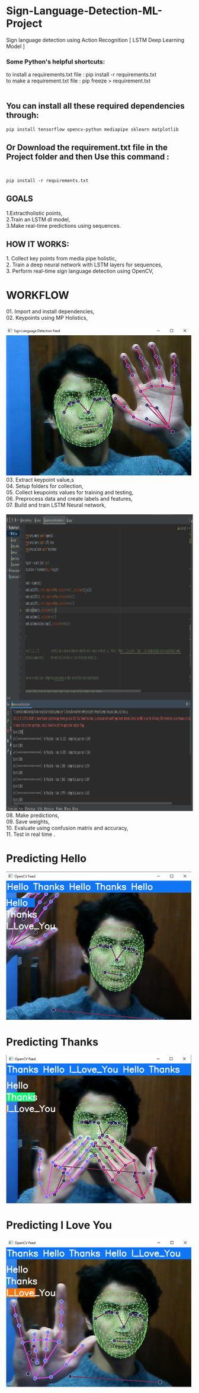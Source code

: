 <h1> Sign-Language-Detection-ML-Project</h1>
Sign language detection using Action Recognition [ LSTM Deep Learning Model ]

<h3>Some Python's helpful shortcuts:</h3>
to install a requirements.txt file : pip install -r requirements.txt <br>
to make a requirement.txt file : pip freeze > requirement.txt<br><br>

## You can install all these required dependencies through: 
    pip install tensorflow opencv-python mediapipe sklearn matplotlib        
## Or Download the requirement.txt file in the Project folder and then Use this command : <br><br>
    pip install -r requirements.txt 




<h2>GOALS</h2>
1.Extractholistic points,<br>
2.Train an LSTM dl model,<br>
3.Make real-time predictions using sequences.<br>

<h2>HOW IT WORKS:</h2>
1.	Collect key points from media pipe holistic, <br>
2.	Train a deep neural network with LSTM layers for sequences,<br>
3.	Perform real-time sign language detection using OpenCV,<br>

<h1>WORKFLOW</h1>
01.	Import and install dependencies,<br>
02.	Keypoints using MP Holistics,<br><br>
<img src="images/landmarkings.png" width="32" height="32" style="width:500px;height:400px" />
03.	Extract keypoint value,s<br>
04.	Setup folders for collection,<br>
05.	Collect keupoints values for training and testing,<br>
06.	Preprocess data and create labels and features,<br>
07.	Build and train LSTM Neural network,<br><br>
<img src="images/training.png" width="32" height="32" style="width:2000px;height:800px" />
08.	Make predictions,<br>
09.	Save weights,<br>
10.	Evaluate using confusion matrix and accuracy,<br>
11.	Test in real time .<br>

# Predicting Hello 
<img src="images/hello.png" width="32" height="32" style="width:500px;height:400px" />

# Predicting Thanks 
<img src="images/thanks.png" width="32" height="32" style="width:500px;height:400px" />

# Predicting I Love You
<img src="images/iloveyou.png" width="32" height="32" style="width:500px;height:400px" />




